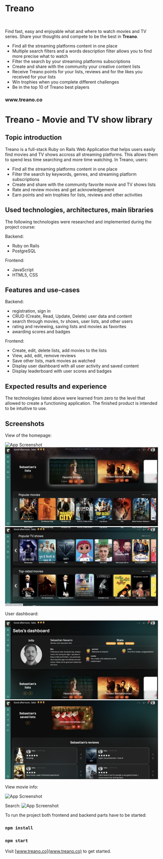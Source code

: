 <h1>Treano</h1>
<br>
<p>Find fast, easy and enjoyable what and where to watch movies and TV series. Share your thoughts and compete to be the best in <strong>Treano</strong>.<p>
<ul>
  <li>Find all the streaming platforms content in one place</li>
  <li>Multiple search filters and a words description filter allows you to find more precise what to watch</li>
  <li>Filter the search by your streaming platforms subscriptions</li>
  <li>Create and share with the community your creative content lists</li>
  <li>Receive Treano points for your lists, reviews and for the likes you received for your lists</li>
  <li>Win trophies when you complete different challenges</li>
  <li>Be in the top 10 of Treano best players</li>
</ul>

<h3><a>www.treano.co</a></h3>


# Treano - Movie and TV show library

## Topic introduction
Treano is a full-stack Ruby on Rails Web Application that helps users easily find movies and TV shows accross all streaming platforms. This allows them to spend less time searching and more time watching. In Treano, users:

* Find all the streaming platforms content in one place
* Filter the search by keywords, genres, and streaming platform subscriptions
* Create and share with the community favorite movie and TV shows lists
* Rate and review movies and get acknowledgement
* Earn points and win trophies for lists, reviews and other activities

## Used technologies, architectures, main libraries
The following technologies were researched and implemented during the project course:

Backend:
* Ruby on Rails
* PostgreSQL

Frontend:
* JavaScript
* HTML5, CSS


## Features and use-cases
Backend:
* registration, sign in
* CRUD (Create, Read, Update, Delete) user data and content
* search through movies, tv shows, user lists, and other users
* rating and reviewing, saving lists and movies as favorites
* awarding scores and badges

Frontend:
* Create, edit, delete lists, add movies to the lists
* View, add, edit, remove reviews
* Save other lists, mark movies as watched
* Display user dashboard with all user activity and saved content
* Display leaderboard with user scores and badges


## Expected results and experience
The technologies listed above were learned from zero to the level that allowed to create a functioning application. The finished product is intended to be intuitive to use.


## Screenshots
View of the homepage:

![App Screenshot](/screenshots/homepage1.png)
![App Screenshot](/screenshots/homepage2.png)
![App Screenshot](/screenshots/homepage3.png)

User dashboard:

![App Screenshot](/screenshots/dashboard1.png)
![App Screenshot](/screenshots/dashboard2.png)

View movie info:

![App Screenshot](/screenshots/movie_show.png)

Search:
![App Screenshot](/screenshots/search.png.png)

To run the project both frontend and backend parts have to be started:
### `npm install`
### `npm start`

Visit [www.treano.co](www.treano.co) to get started.
